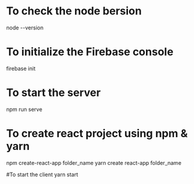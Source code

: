 # To check the node bersion
node --version

# To initialize the Firebase console
firebase init

# To start the server
npm run serve

# To create react project using npm & yarn
npm create-react-app folder_name
yarn create react-app folder_name


#To start the client 
yarn start
